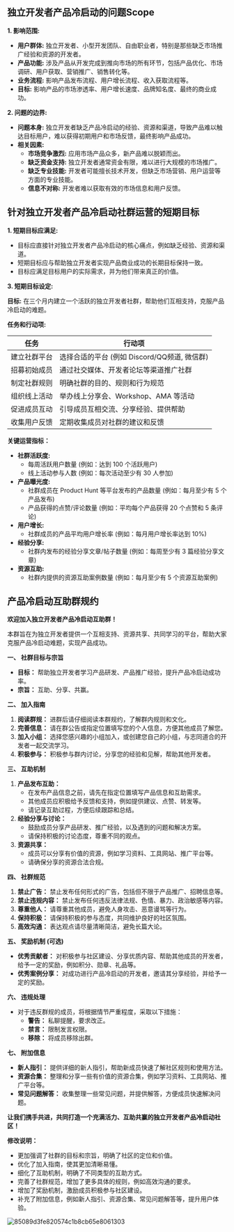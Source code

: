 <!--Author: Liu Jun-->
<!--Date: 2024/80/20-->

## 独立开发者产品冷启动的问题Scope

**1. 影响范围:**

* **用户群体:** 独立开发者、小型开发团队、自由职业者，特别是那些缺乏市场推广经验和资源的开发者。
* **产品功能:** 涉及产品从开发完成到推向市场的所有环节，包括产品优化、市场调研、用户获取、营销推广、销售转化等。
* **业务流程:**  影响产品发布流程、用户增长流程、收入获取流程等。
* **目标:**  影响产品的市场渗透率、用户增长速度、品牌知名度、最终的商业成功。

**2. 问题的边界:**

* **问题本身:** 独立开发者缺乏产品冷启动的经验、资源和渠道，导致产品难以触达目标用户，难以获得初期用户和市场反馈，最终影响产品成功。
* **相关因素:**
    * **市场竞争激烈:**  应用市场产品众多，新产品难以脱颖而出。
    * **缺乏资金支持:**  独立开发者通常资金有限，难以进行大规模的市场推广。
    * **缺乏专业技能:**  开发者可能擅长技术开发，但缺乏市场营销、用户运营等方面的专业技能。
    * **信息不对称:**  开发者难以获取有效的市场信息和用户反馈。

## 针对独立开发者产品冷启动社群运营的短期目标

**1. 短期目标应满足:**

* 目标应直接针对独立开发者产品冷启动的核心痛点，例如缺乏经验、资源和渠道。
* 短期目标应与帮助独立开发者实现产品商业成功的长期目标保持一致。
* 目标应满足目标用户的实际需求，并为他们带来真正的价值。

**3. 短期目标设定:**

**目标:** 在三个月内建立一个活跃的独立开发者社群，帮助他们互相支持，克服产品冷启动的难题。

**任务和行动项:**

| 任务 | 行动项 |
|---|---|
| 建立社群平台 | 选择合适的平台 (例如 Discord/QQ频道, 微信群)  | 
| 招募初始成员 | 通过社交媒体、开发者论坛等渠道推广社群 |
| 制定社群规则 | 明确社群的目的、规则和行为规范 |
| 组织线上活动 | 举办线上分享会、Workshop、AMA 等活动 |
| 促进成员互动 | 引导成员互相交流、分享经验、提供帮助 |
| 收集用户反馈 | 定期收集成员对社群的建议和反馈 |

**关键运营指标：**

* **社群活跃度:**
    * 每周活跃用户数量 (例如：达到 100 个活跃用户)
    * 线上活动参与人数 (例如：每次活动至少有 30 人参加)
* **产品曝光度:**
    * 社群成员在 Product Hunt 等平台发布的产品数量 (例如：每月至少有 5 个产品发布)
    * 产品获得的点赞/评论数量 (例如：平均每个产品获得 20 个点赞和 5 条评论)
* **用户增长:**
    * 社群成员的产品平均用户增长率 (例如：每月用户增长率达到 10%)
* **经验分享:**
    * 社群内发布的经验分享文章/帖子数量 (例如：每周至少有 3 篇经验分享文章)
* **资源互助:**
    * 社群内提供的资源互助案例数量 (例如：每月至少有 5 个资源互助案例)

## 产品冷启动互助群规约


**欢迎加入独立开发者产品冷启动互助群！**

本群旨在为独立开发者提供一个互相支持、资源共享、共同学习的平台，帮助大家克服产品冷启动难题，实现产品成功。

**一、 社群目标与宗旨**

* **目标：** 帮助独立开发者学习产品研发、产品推广经验，提升产品冷启动成功率。
* **宗旨：** 互助、分享、共赢。

**二、 加入指南**

1. **阅读群规：**  进群后请仔细阅读本群规约，了解群内规则和文化。
2. **完善信息：**  请在群公告或指定位置填写您的个人信息，方便其他成员了解您。
3. **加入小组：**  选择您感兴趣的小组加入，或创建您自己的小组，与志同道合的开发者一起交流学习。
4. **积极参与：**  积极参与群内讨论，分享您的经验和见解，帮助其他开发者。

**三、 互助机制**

1. **产品发布互助：**
    * 在发布产品信息之前，请先在指定位置填写产品信息和互助需求。
    * 其他成员应积极给予反馈和支持，例如提供建议、点赞、转发等。
    *  请记录互助过程，方便后续跟踪和总结。
2. **经验分享与讨论：**
    * 鼓励成员分享产品研发、推广经验，以及遇到的问题和解决方案。
    *  请保持积极的讨论态度，尊重不同的观点。
3. **资源共享：**
    *  成员可以分享有价值的资源，例如学习资料、工具网站、推广平台等。
    *  请确保分享的资源合法合规。

**四、 社群规范**

1. **禁止广告：**  禁止发布任何形式的广告，包括但不限于产品推广、招聘信息等。
2. **禁止违规内容：**  禁止发布任何违反法律法规、色情、暴力、政治敏感等内容。
3. **尊重他人：**  请尊重其他成员，避免人身攻击、恶意谩骂等行为。
4. **保持积极：**  请保持积极的参与态度，共同维护良好的社区氛围。
5. **高效沟通：**  表达观点请尽量清晰简洁，避免长篇大论。

**五、 奖励机制 (可选)**

* **优秀贡献者：**  对积极参与社区建设、分享优质内容、帮助其他成员的开发者，给予一定的奖励，例如积分、勋章、礼品等。
* **优秀案例分享：**  对成功进行产品冷启动的开发者，邀请其分享经验，并给予一定的奖励。

**六、  违规处理**

* 对于违反群规的成员，将根据情节严重程度，采取以下措施：
    * **警告：**  私聊提醒，要求改正。
    * **禁言：**  限制发言权限。
    * **移除：**  将成员移除出群。

**七、 附加信息**

* **新人指引：**  提供详细的新人指引，帮助新成员快速了解社区规则和使用方法。
* **资源合集：**  整理和分享一些有价值的资源合集，例如学习资料、工具网站、推广平台等。
* **常见问题解答：**  收集整理一些常见问题，并提供解答，方便成员快速解决问题。


**让我们携手共进，共同打造一个充满活力、互助共赢的独立开发者产品冷启动社区！**

**修改说明：**

* 更加强调了社群的目标和宗旨，明确了社区的定位和价值。
* 优化了加入指南，使其更加清晰易懂。
* 细化了互助机制，明确了不同类型的互助方式。
* 完善了社群规范，增加了更多具体的规则，例如高效沟通的要求。
*  增加了奖励机制，激励成员积极参与社区建设。
*  补充了附加信息，例如新人指引、资源合集、常见问题解答等，提升用户体验。

![85089d3fe820574c1b8cb65e8061303](https://github.com/user-attachments/assets/04f4f388-a89e-4364-bd79-ac77322d9c2d)
